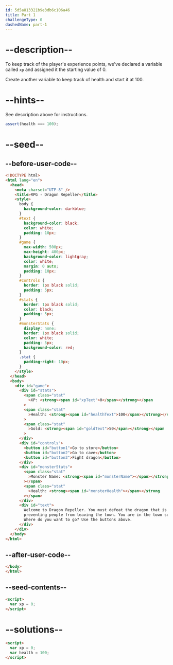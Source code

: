 ```yaml
---
id: 5d5a813321b9e3db6c106a46
title: Part 1
challengeType: 0
dashedName: part-1
---
```


# --description--

To keep track of the player's experience points, we've declared a variable called `xp` and assigned it the starting value of 0.

Create another variable to keep track of health and start it at 100.

# --hints--

See description above for instructions.

```js
assert(health === 100);
```

# --seed--

## --before-user-code--

```html
<!DOCTYPE html>
<html lang="en">
  <head>
    <meta charset="UTF-8" />
    <title>RPG - Dragon Repeller</title>
    <style>
      body {
        background-color: darkblue;
      }
      #text {
        background-color: black;
        color: white;
        padding: 10px;
      }
      #game {
        max-width: 500px;
        max-height: 400px;
        background-color: lightgray;
        color: white;
        margin: 0 auto;
        padding: 10px;
      }
      #controls {
        border: 1px black solid;
        padding: 5px;
      }
      #stats {
        border: 1px black solid;
        color: black;
        padding: 5px;
      }
      #monsterStats {
        display: none;
        border: 1px black solid;
        color: white;
        padding: 5px;
        background-color: red;
      }
      .stat {
        padding-right: 10px;
      }
    </style>
  </head>
  <body>
    <div id="game">
      <div id="stats">
        <span class="stat"
          >XP: <strong><span id="xpText">0</span></strong></span
        >
        <span class="stat"
          >Health: <strong><span id="healthText">100</span></strong></span
        >
        <span class="stat"
          >Gold: <strong><span id="goldText">50</span></strong></span
        >
      </div>
      <div id="controls">
        <button id="button1">Go to store</button>
        <button id="button2">Go to cave</button>
        <button id="button3">Fight dragon</button>
      </div>
      <div id="monsterStats">
        <span class="stat"
          >Monster Name: <strong><span id="monsterName"></span></strong
        ></span>
        <span class="stat"
          >Health: <strong><span id="monsterHealth"></span></strong
        ></span>
      </div>
      <div id="text">
        Welcome to Dragon Repeller. You must defeat the dragon that is
        preventing people from leaving the town. You are in the town square.
        Where do you want to go? Use the buttons above.
      </div>
    </div>
  </body>
</html>
```

## --after-user-code--

```html
</body>
</html>
```

## --seed-contents--

```html
<script>
  var xp = 0;
</script>
```

# --solutions--

```html
<script>
  var xp = 0;
  var health = 100;
</script>
```
